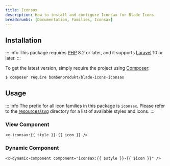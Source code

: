 ```yaml
---
title: Iconsax
description: How to install and configure Iconsax for Blade Icons.
breadcrumbs: [Documentation, Families, Iconsax]
---
```


## Installation

::: info
This package requires [PHP](https://www.php.net/) 8.2 or later, and it supports [Laravel](https://laravel.com/) 10 or later.
:::

To get the latest version, simply require the project using [Composer](https://getcomposer.org/):

```bash
$ composer require bombenprodukt/blade-icons-iconsax
```

## Usage

::: info
The prefix for all icon families in this package is `iconsax`. Please refer to the [resources/svg](https://github.com/faustbrian/blade-icons-iconsax/tree/main/resources/svg) directory for a list of available styles and icons.
:::

### View Component

```blade
<x-iconsax:{{ style }}-{{ icon }} />
```

### Dynamic Component

```blade
<x-dynamic-component component="iconsax:{{ $style }}-{{ $icon }}" />
```
